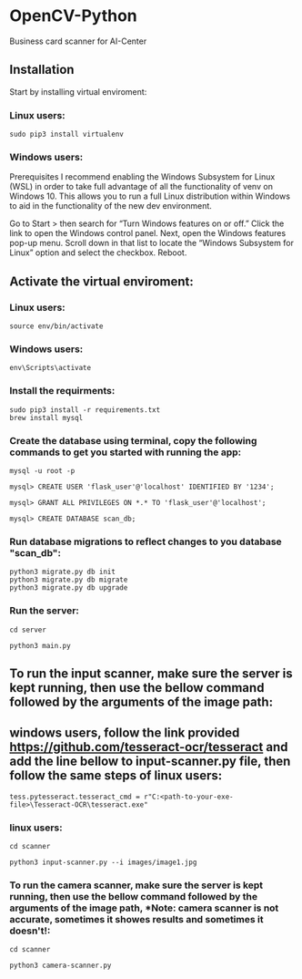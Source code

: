 # OpenCV-Python
Business card scanner for AI-Center

## Installation

Start by installing virtual enviroment:

### Linux users:

```
sudo pip3 install virtualenv
```
### Windows users:
Prerequisites
I recommend enabling the Windows Subsystem for Linux (WSL) in order to take full advantage of all the functionality of venv on Windows 10. This allows you to run a full Linux distribution within Windows to aid in the functionality of the new dev environment.

Go to Start > then search for “Turn Windows features on or off.”
Click the link to open the Windows control panel. 
Next, open the Windows features pop-up menu. 
Scroll down in that list to locate the “Windows Subsystem for Linux” option and select the checkbox.
Reboot.

## Activate the virtual enviroment:

### Linux users:

```
source env/bin/activate
```
### Windows users:

```
env\Scripts\activate
```

### Install the requirments:

```
sudo pip3 install -r requirements.txt
brew install mysql
```

### Create the database using terminal, copy the following commands to get you started with running the app:

```
mysql -u root -p

mysql> CREATE USER 'flask_user'@'localhost' IDENTIFIED BY '1234';

mysql> GRANT ALL PRIVILEGES ON *.* TO 'flask_user'@'localhost';

mysql> CREATE DATABASE scan_db;
```

### Run database migrations to reflect changes to you database "scan_db":

```
python3 migrate.py db init
python3 migrate.py db migrate
python3 migrate.py db upgrade
```

### Run the server:

```
cd server

python3 main.py
```

## To run the input scanner, make sure the server is kept running, then use the bellow command followed by the arguments of the image path:

## windows users, follow the link provided https://github.com/tesseract-ocr/tesseract and add the line bellow to input-scanner.py file, then follow the same steps of linux users:

```
tess.pytesseract.tesseract_cmd = r"C:<path-to-your-exe-file>\Tesseract-OCR\tesseract.exe"
```

### linux users:

```
cd scanner

python3 input-scanner.py --i images/image1.jpg
```



### To run the camera scanner, make sure the server is kept running, then use the bellow command followed by the arguments of the image path, *Note: camera scanner is not accurate, sometimes it showes results and sometimes it doesn't!:

```
cd scanner

python3 camera-scanner.py
```